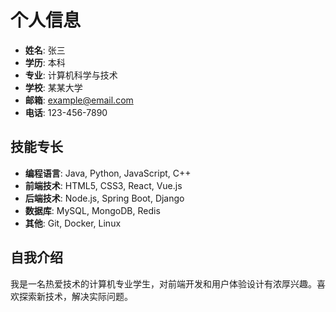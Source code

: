 # 个人信息

- **姓名**: 张三
- **学历**: 本科
- **专业**: 计算机科学与技术
- **学校**: 某某大学
- **邮箱**: example@email.com
- **电话**: 123-456-7890

## 技能专长

- **编程语言**: Java, Python, JavaScript, C++
- **前端技术**: HTML5, CSS3, React, Vue.js
- **后端技术**: Node.js, Spring Boot, Django
- **数据库**: MySQL, MongoDB, Redis
- **其他**: Git, Docker, Linux

## 自我介绍

我是一名热爱技术的计算机专业学生，对前端开发和用户体验设计有浓厚兴趣。喜欢探索新技术，解决实际问题。